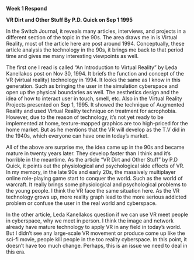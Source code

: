 **Week 1 Respond**

**VR Dirt and Other Stuff By
P.D. Quick on Sep 1 1995**

In the Switch Journal, it reveals many articles, interviews, and projects in a different section of the topic in the 90s. The area draws me in is Virtual Reality, most of the article here are post around 1994. Conceptually, these article analysis the technology in the 90s, it brings me back to that period time and gives me many interesting viewpoints as well.

The first one I read is called  “An Introduction to Virtual Reality” by Leda Kanellakos post on Nov 30, 1994. It briefs the function and concept of the VR (virtual reality) technology in 1994. It looks the same as I know in this generation. Such as bringing the user in the simulation cyberspace and open up the physical boundaries as well. The aesthetics design and the idea of how to interact user in touch, smell, etc. Also in the Virtual Reality Projects presented on Sep 1, 1995. It showed the technique of Augmented Reality and used Virtual Reality technique on treatment for acrophobia. However, due to the reason of technology, it’s not yet ready to be implemented at home, texture-mapped graphics are too high-priced for the home market. But as he mentions that the VR will develop as the T.V did in the 1940s, which everyone can have one in today’s market. 

All of the above are surprise me, the idea came up in the 90s and became mature in twenty years later. They develop faster than I think and it’s horrible in the meantime. As the article “VR Dirt and Other Stuff” by P.D Quick, it points out the physiological and psychological side effects of VR. In my memory, in the late 90s and early 20s, the massively multiplayer online role-playing game start to conquer the world. Such as the world of warcraft. It really brings some physiological and psychological problems to the young people. I think the VR face the same situation here. As the VR technology grows up, more reality graph lead to the more serious addicted problem or confuse the user in the real world and cyberspace. 

In the other article, Leda Kanellakos question if we can use VR meet people in cyberspace, why we meet in person. I think the image and network already have mature technology to apply VR in any field in today’s world. But I didn’t see any large-scale VR movement or produce come up like the sci-fi movie, people kill people in the too reality cyberspace. In this point, it doesn’t have too much change. Perhaps, this is an issue we need to deal in this era.
